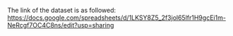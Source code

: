 The link of the dataset is as followed:
https://docs.google.com/spreadsheets/d/1LKSY8Z5_2f3jol65lfr1H9gcEi1m-NeRcgf7OC4C8ns/edit?usp=sharing
